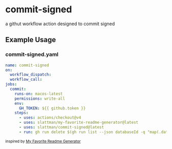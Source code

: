 # commit-signed

a githut workflow action designed to commit signed

## Example Usage

### commit-signed.yaml
```yaml
name: commit-signed
on:
  workflow_dispatch:
  workflow_call:
jobs:
  commit:
    runs-on: macos-latest
    permissions: write-all
    env:
      GH_TOKEN: ${{ github.token }}
    steps:
      - uses: actions/checkout@v4
      - uses: slattman/my-favorite-readme-generator@latest
      - uses: slattman/commit-signed@latest
      - run: gh run delete $(gh run list --json databaseId -q "map(.databaseId)[1]")

```

<sub>inspired by [My Favorite Readme Generator](https://github.com/slattman/my-favorite-readme-generator)</sub>

